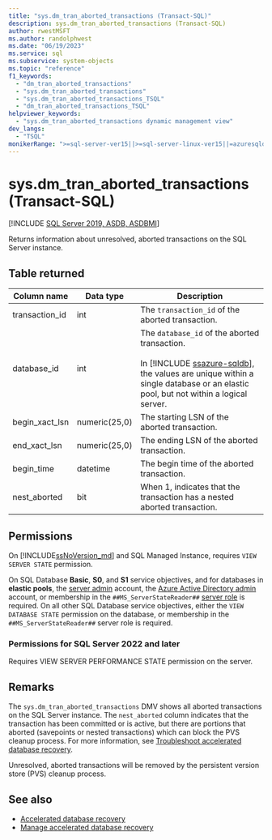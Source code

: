 ```yaml
---
title: "sys.dm_tran_aborted_transactions (Transact-SQL)"
description: sys.dm_tran_aborted_transactions (Transact-SQL)
author: rwestMSFT
ms.author: randolphwest
ms.date: "06/19/2023"
ms.service: sql
ms.subservice: system-objects
ms.topic: "reference"
f1_keywords:
  - "dm_tran_aborted_transactions"
  - "sys.dm_tran_aborted_transactions"
  - "sys.dm_tran_aborted_transactions_TSQL"
  - "dm_tran_aborted_transactions_TSQL"
helpviewer_keywords:
  - "sys.dm_tran_aborted_transactions dynamic management view"
dev_langs:
  - "TSQL"
monikerRange: ">=sql-server-ver15||>=sql-server-linux-ver15||=azuresqldb-mi-current||=azuresqldb-current"
---
```

# sys.dm_tran_aborted_transactions (Transact-SQL)
[!INCLUDE [SQL Server 2019, ASDB, ASDBMI](../../includes/applies-to-version/sqlserver2019-asdb-asdbmi.md)]

  Returns information about unresolved, aborted transactions on the SQL Server instance.

## Table returned  
    
|Column name|Data type|Description|  
|-----------------|---------------|-----------------|  
|transaction_id  |  int|  The `transaction_id` of the aborted transaction.  |
|database_id  |  int|  The `database_id` of the aborted transaction.  <br /><br />In [!INCLUDE [ssazure-sqldb](../../includes/ssazure-sqldb.md)], the values are unique within a single database or an elastic pool, but not within a logical server.|
|begin_xact_lsn |   numeric(25,0) | The starting LSN of the aborted transaction. |
|end_xact_lsn |  numeric(25,0) | The ending LSN of the aborted transaction. |
|begin_time |   datetime  | The begin time of the aborted transaction. |
|nest_aborted  |  bit | When 1, indicates that the transaction has a nested aborted transaction. |
  
## Permissions

On [!INCLUDE[ssNoVersion_md](../../includes/ssnoversion-md.md)] and SQL Managed Instance, requires `VIEW SERVER STATE` permission.

On SQL Database **Basic**, **S0**, and **S1** service objectives, and for databases in **elastic pools**, the [server admin](/azure/azure-sql/database/logins-create-manage#existing-logins-and-user-accounts-after-creating-a-new-database) account, the [Azure Active Directory admin](/azure/azure-sql/database/authentication-aad-overview#administrator-structure) account, or membership in the `##MS_ServerStateReader##` [server role](/azure/azure-sql/database/security-server-roles) is required. On all other SQL Database service objectives, either the `VIEW DATABASE STATE` permission on the database, or membership in the `##MS_ServerStateReader##` server role is required.   

### Permissions for SQL Server 2022 and later

Requires VIEW SERVER PERFORMANCE STATE permission on the server.

## Remarks   

The `sys.dm_tran_aborted_transactions` DMV shows all aborted transactions on the SQL Server instance. The `nest_aborted` column indicates that the transaction has been committed or is active, but there are portions that aborted (savepoints or nested transactions) which can block the PVS cleanup process. For more information, see [Troubleshoot accelerated database recovery](../accelerated-database-recovery-troubleshoot.md). 

Unresolved, aborted transactions will be removed by the persistent version store (PVS) cleanup process. 

## See also

- [Accelerated database recovery](../accelerated-database-recovery-concepts.md)
- [Manage accelerated database recovery](../accelerated-database-recovery-management.md)
